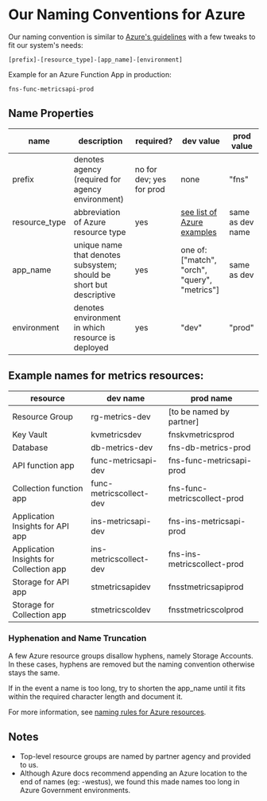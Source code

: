 # Our Naming Conventions for Azure

Our naming convention is similar to [Azure's guidelines](https://docs.microsoft.com/en-us/azure/cloud-adoption-framework/ready/azure-best-practices/resource-naming#example-names-storage) with a few tweaks to fit our system's needs:

```
[prefix]-[resource_type]-[app_name]-[environment]
```

Example for an Azure Function App in production:

```
fns-func-metricsapi-prod
```

## Name Properties

| name | description | required? | dev value | prod value |
| ---- | ----------- | --------- | --- | ---- |
| prefix | denotes agency (required for agency environment) | no for dev; yes for prod | none | "fns" |
| resource_type | abbreviation of Azure resource type | yes | [see list of Azure examples](https://docs.microsoft.com/en-us/azure/cloud-adoption-framework/ready/azure-best-practices/resource-naming#example-names-general) | same as dev name |
| app_name | unique name that denotes subsystem; should be short but descriptive | yes | one of: ["match", "orch", "query", "metrics"] | same as dev |
| environment | denotes environment in which resource is deployed| yes | "dev" | "prod" |

## Example names for metrics resources:

| resource | dev name | prod name |
| ------- | ------------ | ---------- |
| Resource Group | rg-metrics-dev | [to be named by partner] |
| Key Vault | kvmetricsdev | fnskvmetricsprod |
| Database | db-metrics-dev | fns-db-metrics-prod |
| API function app | func-metricsapi-dev | fns-func-metricsapi-prod |
| Collection function app | func-metricscollect-dev | fns-func-metricscollect-prod |
| Application Insights for API app | ins-metricsapi-dev | fns-ins-metricsapi-prod |
| Application Insights for Collection app | ins-metricscollect-dev | fns-ins-metricscollect-prod |
| Storage for API app | stmetricsapidev | fnsstmetricsapiprod |
| Storage for Collection app | stmetricscoldev | fnsstmetricscolprod |

### Hyphenation and Name Truncation

A few Azure resource groups disallow hyphens, namely Storage Accounts. In these cases, hyphens are removed but the naming convention otherwise stays the same.

If in the event a name is too long, try to shorten the app_name until it fits within the required character length and document it.

For more information, see [naming rules for Azure resources](https://docs.microsoft.com/en-us/azure/azure-resource-manager/management/resource-name-rules).

## Notes
- Top-level resource groups are named by partner agency and provided to us.
- Although Azure docs recommend appending an Azure location to the end of names (eg: -westus), we found this made names too long in Azure Government environments.
